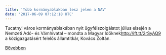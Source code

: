 ```yaml
---
title: 'Több kormányablakban lesz jelen a NAV'
date: '2017-06-09 07:12:18 UTC'
---
```


Tucatnyi város kormányablakában nyit ügyfélszolgálatot július elsején a Nemzeti Adó- és Vámhivatal – mondta a Magyar Időknek<http://ift.tt/2rSyAQ9> a közigazgatásért felelős államtitkár, Kovács Zoltán.


[Bővebben](http://ift.tt/2r8rb26)
